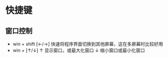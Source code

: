 # 快捷键

## 窗口控制

- win + shift [<-/->]
快速将程序界面切换到其他屏幕，这在多屏幕时比较好用
- win + [↑/↓]
↑ 显示窗口，或最大化窗口
↓ 缩小窗口或最小化窗口
